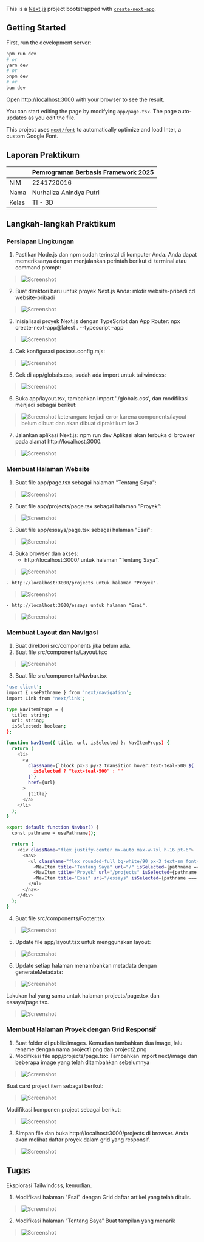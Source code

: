 This is a [Next.js](https://nextjs.org/) project bootstrapped with [`create-next-app`](https://github.com/vercel/next.js/tree/canary/packages/create-next-app).

## Getting Started

First, run the development server:

```bash
npm run dev
# or
yarn dev
# or
pnpm dev
# or
bun dev
```

Open [http://localhost:3000](http://localhost:3000) with your browser to see the result.

You can start editing the page by modifying `app/page.tsx`. The page auto-updates as you edit the file.

This project uses [`next/font`](https://nextjs.org/docs/basic-features/font-optimization) to automatically optimize and load Inter, a custom Google Font.

## Laporan Praktikum

|  | Pemrograman Berbasis Framework 2025 |
|--|--|
| NIM |  2241720016|
| Nama |  Nurhaliza Anindya Putri |
| Kelas | TI - 3D |

##  Langkah-langkah Praktikum 
### Persiapan Lingkungan

1. Pastikan Node.js dan npm sudah terinstal di komputer Anda. Anda dapat memeriksanya dengan menjalankan perintah berikut di terminal atau command prompt: 

> ![Screenshot](assets-report/1/01.png)

2. Buat direktori baru untuk proyek Next.js Anda: 
mkdir website-pribadi 
cd website-pribadi 

> ![Screenshot](assets-report/1/02.png)

3. Inisialisasi proyek Next.js dengan TypeScript dan App Router: 
npx create-next-app@latest . --typescript –app 

> ![Screenshot](assets-report/1/03.png)

4. Cek konfigurasi postcss.config.mjs: 

> ![Screenshot](assets-report/1/04.png)

5. Cek di app/globals.css, sudah ada import untuk tailwindcss: 

> ![Screenshot](assets-report/1/05.png)

6. Buka app/layout.tsx, tambahkan import './globals.css', dan modifikasi menjadi sebagai berikut: 

> ![Screenshot](assets-report/1/06.png)
> keterangan: terjadi error karena components/layout belum dibuat dan akan dibuat dipraktikum ke 3

7. Jalankan aplikasi Next.js: 
npm run dev 
Aplikasi akan terbuka di browser pada alamat http://localhost:3000. 

> ![Screenshot](assets-report/1/07.png)

### Membuat Halaman Website 
1. Buat file app/page.tsx sebagai halaman "Tentang Saya": 

> ![Screenshot](assets-report/2/01.png)

2. Buat file app/projects/page.tsx sebagai halaman "Proyek": 

> ![Screenshot](assets-report/2/02.png)

3. Buat file app/essays/page.tsx sebagai halaman "Esai": 

> ![Screenshot](assets-report/2/03.png)

4. Buka browser dan akses: 
    - http://localhost:3000/ untuk halaman "Tentang Saya". 

> ![Screenshot](assets-report/2/04.png)

    - http://localhost:3000/projects untuk halaman "Proyek". 

> ![Screenshot](assets-report/2/05.png)

    - http://localhost:3000/essays untuk halaman "Esai".

> ![Screenshot](assets-report/2/06.png)

### Membuat Layout dan Navigasi 
1. Buat direktori src/components jika belum ada. 
2. Buat file src/components/Layout.tsx: 

> ![Screenshot](assets-report/3/01.png)

3. Buat file src/components/Navbar.tsx

```bash
'use client';
import { usePathname } from 'next/navigation';
import Link from 'next/link';

type NavItemProps = {
  title: string;
  url: string;
  isSelected: boolean;
};

function NavItem({ title, url, isSelected }: NavItemProps) {
  return (
    <li>
      <a
        className={`block px-3 py-2 transition hover:text-teal-500 ${
          isSelected ? "text-teal-500" : ""
        }`}
        href={url}
      >
        {title}
      </a>
    </li>
  );
}

export default function Navbar() {
  const pathname = usePathname();

  return (
    <div className="flex justify-center mx-auto max-w-7xl h-16 pt-6">
      <nav>
        <ul className="flex rounded-full bg-white/90 px-3 text-sm font-medium text-zinc-800 shadow-lg shadow-zinc-800/5 ring-1 ring-zinc-900/5 backdrop-blur">
          <NavItem title="Tentang Saya" url="/" isSelected={pathname === '/'} />
          <NavItem title="Proyek" url="/projects" isSelected={pathname === '/projects'} />
          <NavItem title="Esai" url="/essays" isSelected={pathname === '/essays'} />
        </ul>
      </nav>
    </div>
  );
}
```

4. Buat file src/components/Footer.tsx 

> ![Screenshot](assets-report/3/02.png)
 
5. Update file app/layout.tsx untuk menggunakan layout: 

> ![Screenshot](assets-report/3/03.png)

6. Update setiap halaman menambahkan metadata dengan generateMetadata: 

> ![Screenshot](assets-report/3/04.png)

Lakukan hal yang sama untuk halaman projects/page.tsx dan essays/page.tsx.

> ![Screenshot](assets-report/3/05.png)

### Membuat Halaman Proyek dengan Grid Responsif 
1. Buat folder di public/images. Kemudian tambahkan dua image, lalu rename dengan nama 
project1.png dan project2.png 
2. Modifikasi file app/projects/page.tsx: 
Tambahkan import next/image dan beberapa image yang telah ditambahkan sebelumnya 

> ![Screenshot](assets-report/4/01.png)

Buat card project item sebagai berikut: 

> ![Screenshot](assets-report/4/02.png)

Modifikasi komponen project sebagai berikut: 

> ![Screenshot](assets-report/4/03.png)

3. Simpan file dan buka http://localhost:3000/projects di browser. Anda akan melihat daftar proyek 
dalam grid yang responsif. 

> ![Screenshot](assets-report/4/04.png)

## Tugas 
Eksplorasi Tailwindcss, kemudian. 
1. Modifikasi halaman "Esai" dengan Grid daftar artikel yang telah ditulis. 

> ![Screenshot](assets-report/Tugas/01.png)

2. Modifikasi halaman “Tentang Saya” Buat tampilan yang menarik 

> ![Screenshot](assets-report/Tugas/02.png)

